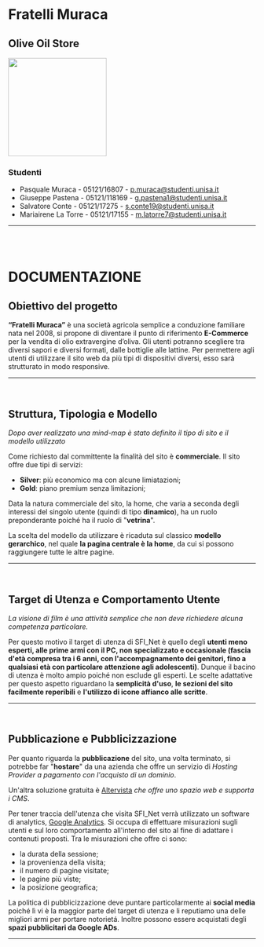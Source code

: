 
# Fratelli Muraca
## Olive Oil Store

<img src="https://github.com/Pasqualecoder/FratelliMuraca/blob/main/miscelleaneous/logo.png" width="200px">

### Studenti 
  - Pasquale Muraca - 05121/16807 - p.muraca@studenti.unisa.it
  - Giuseppe Pastena - 05121/118169 - g.pastena1@studenti.unisa.it
  - Salvatore Conte - 05121/17275 - s.conte19@studenti.unisa.it
  - Mariairene La Torre - 05121/17155 - m.latorre7@studenti.unisa.it
---

<br><br>

# DOCUMENTAZIONE

## Obiettivo del progetto
**“Fratelli Muraca”** è una società agricola semplice a conduzione
familiare nata nel 2008, si propone di diventare il punto di riferimento
**E-Commerce** per la vendita di olio extravergine d’oliva. Gli utenti
potranno scegliere tra diversi sapori e diversi formati, dalle bottiglie
alle lattine. Per permettere agli utenti di utilizzare il sito web da più tipi
di dispositivi diversi, esso sarà strutturato in modo responsive.

---
<br>

## Struttura, Tipologia e Modello
_Dopo aver realizzato una mind-map è stato definito il tipo di sito e il modello utilizzato_

Come richiesto dal committente la finalità del sito è **commerciale**. Il sito offre due tipi di servizi:
- **Silver**: più economico ma con alcune limiatazioni;
- **Gold**: piano premium senza limitazioni; 

Data la natura commerciale del sito, la home, che varia a seconda degli interessi del singolo utente (quindi di tipo **dinamico**), ha un ruolo preponderante poiché ha il ruolo di "**vetrina**".

La scelta del modello da utilizzare è ricaduta sul classico **modello gerarchico**, nel quale **la pagina centrale è la home**, da cui si possono raggiungere tutte le altre pagine.

---
<br>

## Target di Utenza e Comportamento Utente
*La visione di film è una attività semplice che non deve richiedere alcuna competenza particolare.*

Per questo motivo il target di utenza di SFI_Net è quello degli **utenti meno esperti, alle prime armi con il PC, non specializzato e occasionale (fascia d'età compresa tra i 6 anni, con l'accompagnamento dei genitori, fino a qualsiasi età con particolare attenzione agli adolescenti)**. Dunque il bacino di utenza è molto ampio poiché non esclude gli esperti. Le scelte adattative per questo aspetto riguardano la **semplicità d'uso**, **le sezioni del sito facilmente reperibili** e **l'utilizzo di icone affianco alle scritte**.

---
<br>

## Pubblicazione e Pubblicizzazione

Per quanto riguarda la **pubblicazione** del sito, una volta terminato, si potrebbe far "**hostare**" da una azienda che offre un servizio di *Hosting Provider a pagamento con l'acquisto di un dominio*.

Un'altra soluzione gratuita è [Altervista](https://it.altervista.org/) *che offre uno spazio web e supporta i CMS*.

Per tener traccia dell'utenza che visita SFI_Net verrà utilizzato un software di analytics, [Google Analytics](analytics.google.com). Si occupa di effettuare misurazioni sugli utenti e sul loro comportamento all'interno del sito al fine di adattare i contenuti proposti.
Tra le misurazioni che offre ci sono:
- la durata della sessione;
- la provenienza della visita;
- il numero di pagine visitate;
- le pagine più viste;
- la posizione geografica;


La politica di pubblicizzazione deve puntare particolarmente ai **social media** poiché lì vi è la maggior parte del target di utenza e li reputiamo una delle migliori armi per portare notorietá. Inoltre possono essere acquistati degli **spazi pubblicitari da Google ADs**.

---
